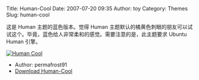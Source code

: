 Title: Human-Cool
Date: 2007-07-20 09:35
Author: toy
Category: Themes
Slug: human-cool

这是 Human 主题的蓝色版本。觉得 Human
主题默认的橘黄色刺眼的朋友可以试试这个。毕竟，蓝色给人非常柔和的感觉。需要注意的是，此主题要求
Ubuntu Human 引擎。

[![Human
Cool](http://i.linuxtoy.org/i/2007/07/human-cool_s.jpg)](http://i.linuxtoy.org/i/2007/07/human-cool.jpg)

- Author: permafrost91  
- [Download
Human-Cool](http://www.gnome-look.org/content/show.php/Human-Cool?content=62590)
